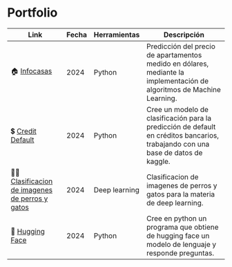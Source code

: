 # Portfolio

| Link | Fecha | Herramientas | Descripción | 
|---|---|---|---|
| :house: [Infocasas ](https://github.com/AndresGojdycz/Proyectos/blob/main/InfoCasas_Model_Python_v8.ipynb) | 2024 | Python |Predicción del precio de apartamentos medido en dólares, mediante la implementación de algoritmos de Machine Learning. |
| :heavy_dollar_sign: [Credit Default](https://github.com/AndresGojdycz/Proyectos/blob/main/Entrega_Analitica_Big_Data%20(16).ipynb) | 2024 | Python | Cree un modelo de clasificación para la predicción de default en créditos bancarios, trabajando con una base de datos de kaggle.|
| :dog::cat: [Clasificacion de imagenes de perros y gatos ](https://github.com/AndresGojdycz/Proyectos/blob/main/Entrega_1_Andres_Gojdycz.ipynb) | 2024 | Deep learning |Clasificacion de imagenes de perros y gatos para la materia de deep learning. |
| :massage: [Hugging Face ](https://github.com/AndresGojdycz/Proyectos/blob/main/Entrega_2_Andres_Gojdycz.ipynb) | 2024 | Python |Cree en python un programa que obtiene de hugging face un modelo de lenguaje y responde preguntas. |

